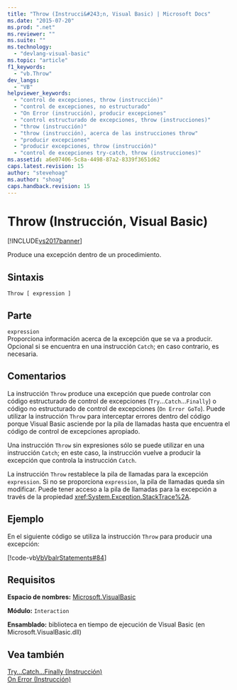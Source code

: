 ```yaml
---
title: "Throw (Instrucci&#243;n, Visual Basic) | Microsoft Docs"
ms.date: "2015-07-20"
ms.prod: ".net"
ms.reviewer: ""
ms.suite: ""
ms.technology: 
  - "devlang-visual-basic"
ms.topic: "article"
f1_keywords: 
  - "vb.Throw"
dev_langs: 
  - "VB"
helpviewer_keywords: 
  - "control de excepciones, throw (instrucción)"
  - "control de excepciones, no estructurado"
  - "On Error (instrucción), producir excepciones"
  - "control estructurado de excepciones, throw (instrucciones)"
  - "throw (instrucción)"
  - "throw (instrucción), acerca de las instrucciones throw"
  - "producir excepciones"
  - "producir excepciones, throw (instrucción)"
  - "control de excepciones try-catch, throw (instrucciones)"
ms.assetid: a6e07406-5c8a-4498-87a2-8339f3651d62
caps.latest.revision: 15
author: "stevehoag"
ms.author: "shoag"
caps.handback.revision: 15
---
```

# Throw (Instrucci&#243;n, Visual Basic)
[!INCLUDE[vs2017banner](../../../visual-basic/developing-apps/includes/vs2017banner.md)]

Produce una excepción dentro de un procedimiento.  
  
## Sintaxis  
  
```  
Throw [ expression ]  
```  
  
## Parte  
 `expression`  
 Proporciona información acerca de la excepción que se va a producir.  Opcional si se encuentra en una instrucción `Catch`; en caso contrario, es necesaria.  
  
## Comentarios  
 La instrucción `Throw` produce una excepción que puede controlar con código estructurado de control de excepciones \(`Try`...`Catch`...`Finally`\) o código no estructurado de control de excepciones \(`On Error GoTo`\).  Puede utilizar la instrucción `Throw` para interceptar errores dentro del código porque Visual Basic asciende por la pila de llamadas hasta que encuentra el código de control de excepciones apropiado.  
  
 Una instrucción `Throw` sin expresiones sólo se puede utilizar en una instrucción `Catch`; en este caso, la instrucción vuelve a producir la excepción que controla la instrucción `Catch`.  
  
 La instrucción `Throw` restablece la pila de llamadas para la excepción `expression`.  Si no se proporciona `expression`, la pila de llamadas queda sin modificar.  Puede tener acceso a la pila de llamadas para la excepción a través de la propiedad <xref:System.Exception.StackTrace%2A>.  
  
## Ejemplo  
 En el siguiente código se utiliza la instrucción `Throw` para producir una excepción:  
  
 [!code-vb[VbVbalrStatements#84](../../../visual-basic/language-reference/error-messages/codesnippet/visualbasic/throw-statement_1.vb)]  
  
## Requisitos  
 **Espacio de nombres:** [Microsoft.VisualBasic](../../../visual-basic/language-reference/runtime-library-members.md)  
  
 **Módulo:** `Interaction`  
  
 **Ensamblado:** biblioteca en tiempo de ejecución de Visual Basic \(en Microsoft.VisualBasic.dll\)  
  
## Vea también  
 [Try...Catch...Finally \(Instrucción\)](../../../visual-basic/language-reference/statements/try-catch-finally-statement.md)   
 [On Error \(Instrucción\)](../../../visual-basic/language-reference/statements/on-error-statement.md)